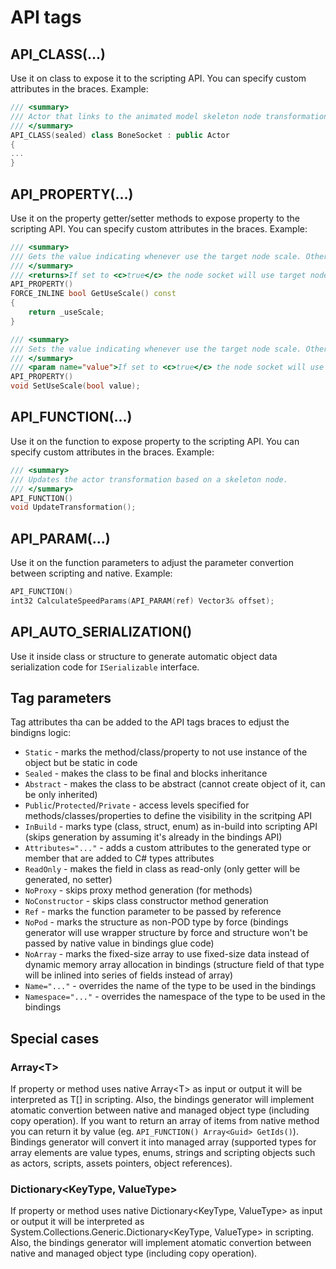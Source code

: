 # API tags

## API_CLASS(...)

Use it on class to expose it to the scripting API. You can specify custom attributes in the braces.
Example:

```cpp
/// <summary>
/// Actor that links to the animated model skeleton node transformation.
/// </summary>
API_CLASS(sealed) class BoneSocket : public Actor
{
...
}
```

## API_PROPERTY(...)

Use it on the property getter/setter methods to expose property to the scripting API. You can specify custom attributes in the braces.
Example:

```cpp
/// <summary>
/// Gets the value indicating whenever use the target node scale. Otherwise won't override the actor scale.
/// </summary>
/// <returns>If set to <c>true</c> the node socket will use target node scale, otherwise it will be ignored.</returns>
API_PROPERTY()
FORCE_INLINE bool GetUseScale() const
{
    return _useScale;
}

/// <summary>
/// Sets the value indicating whenever use the target node scale. Otherwise won't override the actor scale.
/// </summary>
/// <param name="value">If set to <c>true</c> the node socket will use target node scale, otherwise it will be ignored.</param>
API_PROPERTY()
void SetUseScale(bool value);
```

## API_FUNCTION(...)

Use it on the function to expose property to the scripting API. You can specify custom attributes in the braces.
Example:

```cpp
/// <summary>
/// Updates the actor transformation based on a skeleton node.
/// </summary>
API_FUNCTION()
void UpdateTransformation();
```

## API_PARAM(...)

Use it on the function parameters to adjust the parameter convertion between scripting and native.
Example:

```cpp
API_FUNCTION()
int32 CalculateSpeedParams(API_PARAM(ref) Vector3& offset);
```

## API_AUTO_SERIALIZATION()

Use it inside class or structure to generate automatic object data serialization code for `ISerializable` interface.

## Tag parameters

Tag attributes tha can be added to the API tags braces to edjust the bindigns logic:

* `Static` - marks the method/class/property to not use instance of the object but be static in code
* `Sealed` - makes the class to be final and blocks inheritance
* `Abstract` - makes the class to be abstract (cannot create object of it, can be only inherited)
* `Public`/`Protected`/`Private` - access levels specified for methods/classes/properties to define the visibility in the scritping API
* `InBuild` - marks type (class, struct, enum) as in-build into scripting API (skips generation by assuming it's already in the bindings API)
* `Attributes="..."` - adds a custom attributes to the generated type or member that are added to C# types attributes
* `ReadOnly` - makes the field in class as read-only (only getter will be generated, no setter)
* `NoProxy` - skips proxy method generation (for methods)
* `NoConstructor` - skips class constructor method generation
* `Ref` - marks the function parameter to be passed by reference
* `NoPod` - marks the structure as non-POD type by force (bindings generator will use wrapper structure by force and structure won't be passed by native value in bindings glue code)
* `NoArray` - marks the fixed-size array to use fixed-size data instead of dynamic memory array allocation in bindings (structure field of that type will be inlined into series of fields instead of array)
* `Name="..."` - overrides the name of the type to be used in the bindings
* `Namespace="..."` - overrides the namespace of the type to be used in the bindings

## Special cases

### Array&lt;T&gt;

If property or method uses native Array&lt;T&gt; as input or output it will be interpreted as T[] in scripting.
Also, the bindings generator will implement atomatic convertion between native and managed object type (including copy operation).
If you want to return an array of items from native method you can return it by value (eg. `API_FUNCTION() Array<Guid> GetIds()`). Bindings generator will convert it into managed array (supported types for array elements are value types, enums, strings and scripting objects such as actors, scripts, assets pointers, object references).

### Dictionary&lt;KeyType, ValueType&gt;

If property or method uses native Dictionary&lt;KeyType, ValueType&gt; as input or output it will be interpreted as System.Collections.Generic.Dictionary&lt;KeyType, ValueType&gt; in scripting.
Also, the bindings generator will implement atomatic convertion between native and managed object type (including copy operation).
